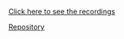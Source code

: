 [Click here to see the recordings](https://drive.google.com/drive/folders/1RSEK60i_cfWxJxVkaQcRkpO-BhqzUcYi)

[Repository](https://github.com/rkarolina/Challenge_portfolio_karolina/tree/main)